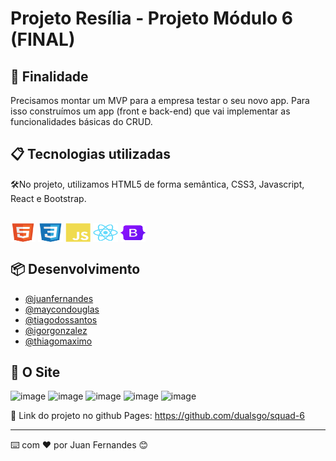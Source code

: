 # Projeto Resília - Projeto Módulo 6 (FINAL)

## 🚀 Finalidade

Precisamos montar um MVP para a empresa testar o seu novo app. Para isso construímos um app (front e back-end) que vai implementar as funcionalidades básicas do CRUD.


## 📋 Tecnologias utilizadas

🛠️No projeto, utilizamos HTML5 de forma semântica, CSS3, Javascript, React e Bootstrap.
<div style="display: inline_block"><br>
<img align="center" alt="Will-HTML" height="30" width="40" src="https://raw.githubusercontent.com/devicons/devicon/master/icons/html5/html5-original.svg">
<img align="center" alt="Will-CSS" height="30" width="40" src="https://raw.githubusercontent.com/devicons/devicon/master/icons/css3/css3-original.svg">
<img align="center" alt="Will-Js" height="30" width="40" src="https://raw.githubusercontent.com/devicons/devicon/master/icons/javascript/javascript-plain.svg">
<img align="center" alt="Will-Js" height="30" width="40" src="https://raw.githubusercontent.com/devicons/devicon/1119b9f84c0290e0f0b38982099a2bd027a48bf1/icons/react/react-original.svg">
<img align="center" alt="Will-Js" height="30" width="40" src="https://raw.githubusercontent.com/devicons/devicon/1119b9f84c0290e0f0b38982099a2bd027a48bf1/icons/bootstrap/bootstrap-original.svg">

</div>


## 📦 Desenvolvimento

- [@juanfernandes](https://www.github.com/juanjpf)
- [@maycondouglas](https://www.github.com/dualsgo)
- [@tiagodossantos](https://www.github.com/Tiago-S-Oliveira)
- [@igorgonzalez](https://www.github.com/igorgonzalez96)
- [@thiagomaximo](https://www.github.com/thiagomaximo94)


## 📄 O Site

![image](https://raw.githubusercontent.com/dualsgo/squad-6/main/src/images/home.png)
![image](https://raw.githubusercontent.com/dualsgo/squad-6/main/src/images/sobre.png)
![image](https://raw.githubusercontent.com/dualsgo/squad-6/main/src/images/funcionalidades.png)
![image](https://raw.githubusercontent.com/dualsgo/squad-6/main/src/images/contato.png)
![image](https://raw.githubusercontent.com/dualsgo/squad-6/main/src/images/footer.png)

📌 Link do projeto no github Pages: https://github.com/dualsgo/squad-6
 

---
⌨️ com ❤️ por Juan Fernandes 😊
